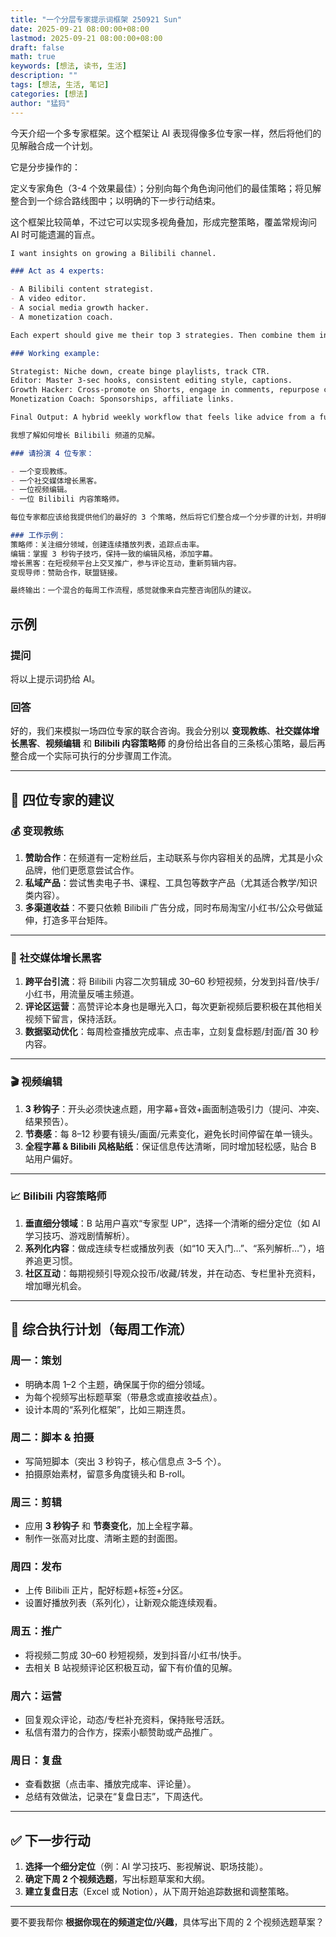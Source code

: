 ```yaml
---
title: "一个分层专家提示词框架 250921 Sun"
date: 2025-09-21 08:00:00+08:00
lastmod: 2025-09-21 08:00:00+08:00
draft: false
math: true
keywords: [想法, 读书, 生活]
description: ""
tags: [想法, 生活, 笔记]
categories: [想法]
author: "猛犸"
---
```


今天介绍一个多专家框架。这个框架让 AI 表现得像多位专家一样，然后将他们的见解融合成一个计划。

它是分步操作的：

定义专家角色（3-4 个效果最佳）；分别向每个角色询问他们的最佳策略；将见解整合到一个综合路线图中；以明确的下一步行动结束。

这个框架比较简单，不过它可以实现多视角叠加，形成完整策略，覆盖常规询问 AI 时可能遗漏的盲点。

```markdown
I want insights on growing a Bilibili channel.

### Act as 4 experts:

- A Bilibili content strategist.
- A video editor.
- A social media growth hacker.
- A monetization coach.

Each expert should give me their top 3 strategies. Then combine them into one step-by-step plan with clear next actions.

### Working example:

Strategist: Niche down, create binge playlists, track CTR.
Editor: Master 3-sec hooks, consistent editing style, captions.
Growth Hacker: Cross-promote on Shorts, engage in comments, repurpose clips.
Monetization Coach: Sponsorships, affiliate links.

Final Output: A hybrid weekly workflow that feels like advice from a full consulting team.
```

```markdown
我想了解如何增长 Bilibili 频道的见解。

### 请扮演 4 位专家：

- 一个变现教练。
- 一个社交媒体增长黑客。
- 一位视频编辑。
- 一位 Bilibili 内容策略师。

每位专家都应该给我提供他们的最好的 3 个策略，然后将它们整合成一个分步骤的计划，并明确下一步行动。

### 工作示例：
策略师：关注细分领域，创建连续播放列表，追踪点击率。
编辑：掌握 3 秒钩子技巧，保持一致的编辑风格，添加字幕。
增长黑客：在短视频平台上交叉推广，参与评论互动，重新剪辑内容。
变现导师：赞助合作，联盟链接。

最终输出：一个混合的每周工作流程，感觉就像来自完整咨询团队的建议。
```

## 示例

### 提问

将以上提示词扔给 AI。

### 回答

好的，我们来模拟一场四位专家的联合咨询。我会分别以 **变现教练**、**社交媒体增长黑客**、**视频编辑** 和 **Bilibili 内容策略师** 的身份给出各自的三条核心策略，最后再整合成一个实际可执行的分步骤周工作流。

---

## 🎯 四位专家的建议

### 💰 变现教练

1. **赞助合作**：在频道有一定粉丝后，主动联系与你内容相关的品牌，尤其是小众品牌，他们更愿意尝试合作。
2. **私域产品**：尝试售卖电子书、课程、工具包等数字产品（尤其适合教学/知识类内容）。
3. **多渠道收益**：不要只依赖 Bilibili 广告分成，同时布局淘宝/小红书/公众号做延伸，打造多平台矩阵。

---

### 🚀 社交媒体增长黑客

1. **跨平台引流**：将 Bilibili 内容二次剪辑成 30–60 秒短视频，分发到抖音/快手/小红书，用流量反哺主频道。
2. **评论区运营**：高赞评论本身也是曝光入口，每次更新视频后要积极在其他相关视频下留言，保持活跃。
3. **数据驱动优化**：每周检查播放完成率、点击率，立刻复盘标题/封面/首 30 秒内容。

---

### 🎬 视频编辑

1. **3 秒钩子**：开头必须快速点题，用字幕+音效+画面制造吸引力（提问、冲突、结果预告）。
2. **节奏感**：每 8–12 秒要有镜头/画面/元素变化，避免长时间停留在单一镜头。
3. **全程字幕 & Bilibili 风格贴纸**：保证信息传达清晰，同时增加轻松感，贴合 B 站用户偏好。

---

### 📈 Bilibili 内容策略师

1. **垂直细分领域**：B 站用户喜欢“专家型 UP”，选择一个清晰的细分定位（如 AI 学习技巧、游戏剧情解析）。
2. **系列化内容**：做成连续专栏或播放列表（如“10 天入门…”、“系列解析…”），培养追更习惯。
3. **社区互动**：每期视频引导观众投币/收藏/转发，并在动态、专栏里补充资料，增加曝光机会。

---

## 🔗 综合执行计划（每周工作流）

### 周一：策划

* 明确本周 1–2 个主题，确保属于你的细分领域。
* 为每个视频写出标题草案（带悬念或直接收益点）。
* 设计本周的“系列化框架”，比如三期连贯。

### 周二：脚本 & 拍摄

* 写简短脚本（突出 3 秒钩子，核心信息点 3–5 个）。
* 拍摄原始素材，留意多角度镜头和 B-roll。

### 周三：剪辑

* 应用 **3 秒钩子** 和 **节奏变化**，加上全程字幕。
* 制作一张高对比度、清晰主题的封面图。

### 周四：发布

* 上传 Bilibili 正片，配好标题+标签+分区。
* 设置好播放列表（系列化），让新观众能连续观看。

### 周五：推广

* 将视频二剪成 30–60 秒短视频，发到抖音/小红书/快手。
* 去相关 B 站视频评论区积极互动，留下有价值的见解。

### 周六：运营

* 回复观众评论，动态/专栏补充资料，保持账号活跃。
* 私信有潜力的合作方，探索小额赞助或产品推广。

### 周日：复盘

* 查看数据（点击率、播放完成率、评论量）。
* 总结有效做法，记录在“复盘日志”，下周迭代。

---

## ✅ 下一步行动

1. **选择一个细分定位**（例：AI 学习技巧、影视解说、职场技能）。
2. **确定下周 2 个视频选题**，写出标题草案和大纲。
3. **建立复盘日志**（Excel 或 Notion），从下周开始追踪数据和调整策略。

---

要不要我帮你 **根据你现在的频道定位/兴趣**，具体写出下周的 2 个视频选题草案？
